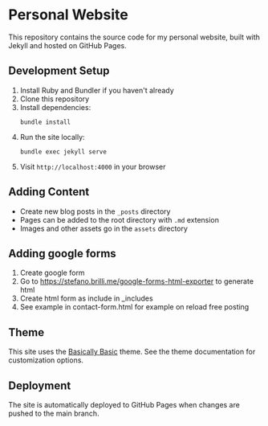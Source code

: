 # Personal Website

This repository contains the source code for my personal website, built with Jekyll and hosted on GitHub Pages.

## Development Setup

1. Install Ruby and Bundler if you haven't already
2. Clone this repository
3. Install dependencies:
   ```
   bundle install
   ```
4. Run the site locally:
   ```
   bundle exec jekyll serve
   ```
5. Visit `http://localhost:4000` in your browser

## Adding Content

- Create new blog posts in the `_posts` directory
- Pages can be added to the root directory with `.md` extension
- Images and other assets go in the `assets` directory

## Adding google forms
1. Create google form
2. Go to https://stefano.brilli.me/google-forms-html-exporter to generate html
3. Create html form as include in _includes
4. See example in contact-form.html for example on reload free posting


## Theme

This site uses the [Basically Basic](https://github.com/mmistakes/jekyll-theme-basically-basic) theme. See the theme documentation for customization options.

## Deployment

The site is automatically deployed to GitHub Pages when changes are pushed to the main branch.

